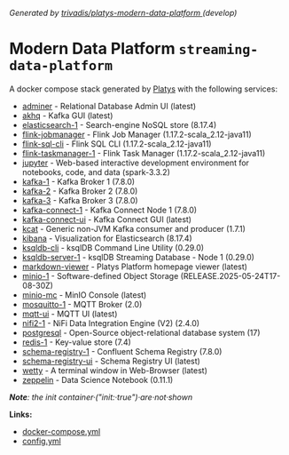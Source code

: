 _Generated by [ trivadis/platys-modern-data-platform ](https://github.com/TrivadisPF/platys-modern-data-platform) (develop)_

# Modern Data Platform `streaming-data-platform` 
A docker compose stack generated by [Platys](https://github.com/TrivadisPF/platys) with the following services:


  * [adminer](https://github.com/TrivadisPF/platys-modern-data-platform/tree/master/documentation/services/adminer.md) -  Relational Database Admin UI (latest)
  * [akhq](https://github.com/TrivadisPF/platys-modern-data-platform/tree/master/documentation/services/akhq.md) -  Kafka GUI (latest)
  * [elasticsearch-1](https://github.com/TrivadisPF/platys-modern-data-platform/tree/master/documentation/services/elasticsearch.md) -  Search-engine NoSQL store (8.17.4)
  * [flink-jobmanager](https://github.com/TrivadisPF/platys-modern-data-platform/tree/master/documentation/services/flink.md) -  Flink Job Manager (1.17.2-scala_2.12-java11)
  * [flink-sql-cli](https://github.com/TrivadisPF/platys-modern-data-platform/tree/master/documentation/services/flink.md) -  Flink SQL CLI (1.17.2-scala_2.12-java11)
  * [flink-taskmanager-1](https://github.com/TrivadisPF/platys-modern-data-platform/tree/master/documentation/services/flink.md) -  Flink Task Manager (1.17.2-scala_2.12-java11)
  * [jupyter](https://github.com/TrivadisPF/platys-modern-data-platform/tree/master/documentation/services/jupyter.md) -  Web-based interactive development environment for notebooks, code, and data (spark-3.3.2)
  * [kafka-1](https://github.com/TrivadisPF/platys-modern-data-platform/tree/master/documentation/services/kafka.md) -  Kafka Broker 1 (7.8.0)
  * [kafka-2](https://github.com/TrivadisPF/platys-modern-data-platform/tree/master/documentation/services/kafka.md) -  Kafka Broker 2 (7.8.0)
  * [kafka-3](https://github.com/TrivadisPF/platys-modern-data-platform/tree/master/documentation/services/kafka.md) -  Kafka Broker 3 (7.8.0)
  * [kafka-connect-1](https://github.com/TrivadisPF/platys-modern-data-platform/tree/master/documentation/services/kafka-connect.md) -  Kafka Connect Node 1 (7.8.0)
  * [kafka-connect-ui](https://github.com/TrivadisPF/platys-modern-data-platform/tree/master/documentation/services/kafka-connect-ui.md) -  Kafka Connect GUI (latest)
  * [kcat](https://github.com/TrivadisPF/platys-modern-data-platform/tree/master/documentation/services/kcat.md) -  Generic non-JVM Kafka consumer and producer (1.7.1)
  * [kibana](https://github.com/TrivadisPF/platys-modern-data-platform/tree/master/documentation/services/kibana.md) -  Visualization for Elasticsearch (8.17.4)
  * [ksqldb-cli](https://github.com/TrivadisPF/platys-modern-data-platform/tree/master/documentation/services/ksqldb-cli.md) -  ksqlDB Command Line Utility (0.29.0)
  * [ksqldb-server-1](https://github.com/TrivadisPF/platys-modern-data-platform/tree/master/documentation/services/ksqldb.md) -  ksqlDB Streaming Database - Node 1 (0.29.0)
  * [markdown-viewer](https://github.com/TrivadisPF/platys-modern-data-platform/tree/master/documentation/services/markdown-viewer.md) -  Platys Platform homepage viewer (latest)
  * [minio-1](https://github.com/TrivadisPF/platys-modern-data-platform/tree/master/documentation/services/minio.md) -  Software-defined Object Storage (RELEASE.2025-05-24T17-08-30Z)
  * [minio-mc](https://github.com/TrivadisPF/platys-modern-data-platform/tree/master/documentation/services/minio.md) -  MinIO Console (latest)
  * [mosquitto-1](https://github.com/TrivadisPF/platys-modern-data-platform/tree/master/documentation/services/mosquitto.md) -  MQTT Broker (2.0)
  * [mqtt-ui](https://github.com/TrivadisPF/platys-modern-data-platform/tree/master/documentation/services/hivemq-ui.md) -  MQTT UI (latest)
  * [nifi2-1](https://github.com/TrivadisPF/platys-modern-data-platform/tree/master/documentation/services/nifi.md) -  NiFi Data Integration Engine (V2) (2.4.0)
  * [postgresql](https://github.com/TrivadisPF/platys-modern-data-platform/tree/master/documentation/services/postgresql.md) -  Open-Source object-relational database system (17)
  * [redis-1](https://github.com/TrivadisPF/platys-modern-data-platform/tree/master/documentation/services/redis.md) -  Key-value store (7.4)
  * [schema-registry-1](https://github.com/TrivadisPF/platys-modern-data-platform/tree/master/documentation/services/schema-registry.md) -  Confluent Schema Registry (7.8.0)
  * [schema-registry-ui](https://github.com/TrivadisPF/platys-modern-data-platform/tree/master/documentation/services/schema-registry-ui.md) -  Schema Registry UI (latest)
  * [wetty](https://github.com/TrivadisPF/platys-modern-data-platform/tree/master/documentation/services/wetty.md) -  A terminal window in Web-Browser (latest)
  * [zeppelin](https://github.com/TrivadisPF/platys-modern-data-platform/tree/master/documentation/services/zeppelin.md) -  Data Science Notebook (0.11.1)

_**Note**: the init container·("init:·true")·are·not·shown_

**Links:**

 * [docker-compose.yml](./docker-compose.yml)
 * [config.yml](./config.yml)